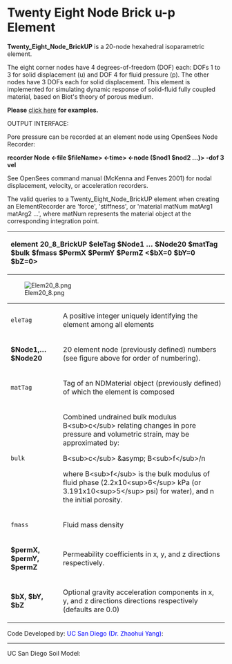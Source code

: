 # Twenty Eight Node Brick u-p Element

<p><strong>Twenty_Eight_Node_BrickUP</strong> is a 20-node hexahedral
isoparametric element.</p>
<p>The eight corner nodes have 4 degrees-of-freedom (DOF) each: DOFs 1
to 3 for solid displacement (u) and DOF 4 for fluid pressure (p). The
other nodes have 3 DOFs each for solid displacement. This element is
implemented for simulating dynamic response of solid-fluid fully coupled
material, based on Biot's theory of porous medium.</p>
<p><strong>Please</strong> <a
href="PressureDependMultiYield02-Example_3" title="wikilink"> click
here</a> <strong>for examples.</strong></p>
<p>OUTPUT INTERFACE:</p>
<p>Pore pressure can be recorded at an element node using OpenSees Node
Recorder:</p>
<p><strong>recorder Node &lt;-file $fileName&gt; &lt;-time&gt; &lt;-node
($nod1 $nod2 …)&gt; -dof 3 vel</strong></p>
<p>See OpenSees command manual (McKenna and Fenves 2001) for nodal
displacement, velocity, or acceleration recorders.</p>
<p>The valid queries to a Twenty_Eight_Node_BrickUP element when
creating an ElementRecorder are 'force', 'stiffness', or 'material
matNum matArg1 matArg2 ...', where matNum represents the material object
at the corresponding integration point.</p>
<table>
<tbody>
<tr class="odd">
<td><p><strong>element 20_8_BrickUP $eleTag $Node1 … $Node20 $matTag
$bulk $fmass $PermX $PermY $PermZ &lt;$bX=0 $bY=0
$bZ=0&gt;</strong></p></td>
</tr>
</tbody>
</table>
<figure>
<img src="/OpenSeesRT/contrib/static/Elem20_8.png" title="Elem20_8.png" alt="Elem20_8.png" />
<figcaption aria-hidden="true">Elem20_8.png</figcaption>
</figure>
<table>
<tbody>
<tr class="odd">
<td><code class="parameter-table-variable">eleTag</code></td>
<td><p>A positive integer uniquely identifying the element among all
elements</p></td>
</tr>
<tr class="even">
<td><p><strong>$Node1,… $Node20</strong></p></td>
<td><p>20 element node (previously defined) numbers (see figure above
for order of numbering).</p></td>
</tr>
<tr class="odd">
<td><code class="parameter-table-variable">matTag</code></td>
<td><p>Tag of an NDMaterial object (previously defined) of which the
element is composed</p></td>
</tr>
<tr class="even">
<td><code class="parameter-table-variable">bulk</code></td>
<td><p>Combined undrained bulk modulus B&lt;sub&gt;c&lt;/sub&gt;
relating changes in pore pressure and volumetric strain, may be
approximated by:</p>
<p>B&lt;sub&gt;c&lt;/sub&gt; &amp;asymp; B&lt;sub&gt;f&lt;/sub&gt;/n</p>
<p>where B&lt;sub&gt;f&lt;/sub&gt; is the bulk modulus of fluid phase
(2.2x10&lt;sup&gt;6&lt;/sup&gt; kPa (or 3.191x10&lt;sup&gt;5&lt;/sup&gt;
psi) for water), and n the initial porosity.</p></td>
</tr>
<tr class="odd">
<td><code class="parameter-table-variable">fmass</code></td>
<td><p>Fluid mass density</p></td>
</tr>
<tr class="even">
<td><p><strong>$permX, $permY, $permZ</strong></p></td>
<td><p>Permeability coefficients in x, y, and z directions
respectively.</p></td>
</tr>
<tr class="odd">
<td><p><strong>$bX, $bY, $bZ</strong></p></td>
<td><p>Optional gravity acceleration components in x, y, and z
directions directions respectively (defaults are 0.0)</p></td>
</tr>
</tbody>
</table>
<p>Code Developed by: <span style="color:blue"> UC San Diego (Dr.
Zhaohui Yang)</span>:</p>
<hr />
<p>UC San Diego Soil Model: </p>
